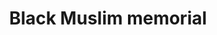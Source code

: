 ---
pid: WS167
title: Black Muslim memorial
location_transcription: 52nd st/Malcolm X Park
zipcode: '20002'
outside_phl: 'Washington DC '
neighborhood: 
age: '32'
age_range: 30-39
instagram: 
image_file_name: WS_167.jpg
proposal_transcription: More representation of local populations which is more diverse
  than seems to be currently represented — for instance black muslims.
topic: African Americans,Inclusivity,Religion
topic_summary: 0, 0, 0
type: Conceptual
keywords_other: muslim, representation
credit: William McKelney
image_labels: 
twitter: 
facebook: 
permalink: "/monuments/ws167/"
layout: item-page
---